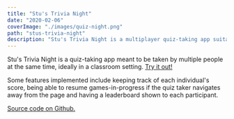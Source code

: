 ```yaml
---
title: "Stu's Trivia Night"
date: "2020-02-06"
coverImage: "./images/quiz-night.png"
path: "stus-trivia-night"
description: "Stu's Trivia Night is a multiplayer quiz-taking app suitable for classrooms, parties, and more!"
---
```


Stu's Trivia Night is a quiz-taking app meant to be taken by multiple people at the same time, ideally in a classroom setting. [Try it out!](https://project-2-quiz.herokuapp.com/)

Some features implemented include keeping track of each individual's score, being able to resume games-in-progress if the quiz taker navigates away from the page and having a leaderboard shown to each participant.

[Source code on Github.](https://github.com/LaustinSpayce/quiz-project-2)
